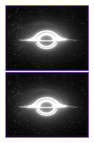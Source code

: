 <a href="https://github.com/Izaacapp">
  <kbd>
    <img alt="Your Custom Image" src="https://github.com/Izaacapp/Izaacapp/blob/main/blackhole2.gif" height="192px" width="49.5%" style="border: 2px solid #7F3FBF; background-color: #0D1117; padding: 5px; display: inline-block;"/>
  </kbd>
</a>
<a href="https://github.com/Izaacapp">
  <kbd>
    <img alt="Your Custom Image" src="https://github.com/Izaacapp/Izaacapp/blob/main/blackhole2.gif" height="192px" width="49.5%" style="border: 2px solid #7F3FBF; background-color: #0D1117; padding: 5px; display: inline-block;"/>
  </kbd>
</a>
<br/>
